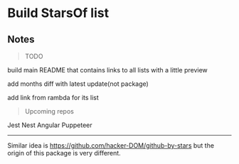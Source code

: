 # Build **StarsOf** list

## Notes

> TODO

build main README that contains links to all lists with a little preview

add months diff with latest update(not package)

add link from rambda for its list

> Upcoming repos

Jest
Nest
Angular
Puppeteer

---

Similar idea is https://github.com/hacker-DOM/github-by-stars but the origin of this package is very different.
